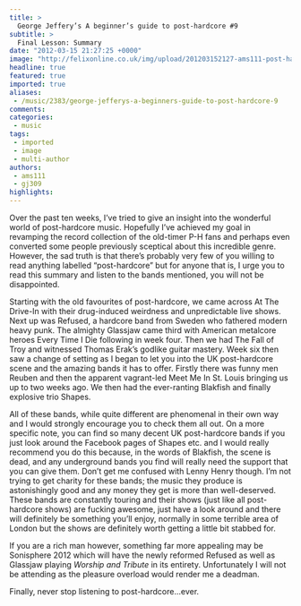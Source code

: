 ```yaml
---
title: >
  George Jeffery’s A beginner’s guide to post-hardcore #9
subtitle: >
  Final Lesson: Summary
date: "2012-03-15 21:27:25 +0000"
image: "http://felixonline.co.uk/img/upload/201203152127-ams111-post-hardcore-mosh.jpg"
headline: true
featured: true
imported: true
aliases:
 - /music/2383/george-jefferys-a-beginners-guide-to-post-hardcore-9
comments:
categories:
 - music
tags:
 - imported
 - image
 - multi-author
authors:
 - ams111
 - gj309
highlights:
---
```


Over the past ten weeks, I’ve tried to give an insight into the wonderful world of post-hardcore music. Hopefully I’ve achieved my goal in revamping the record collection of the old-timer P-H fans and perhaps even converted some people previously sceptical about this incredible genre. However, the sad truth is that there’s probably very few of you willing to read anything labelled “post-hardcore” but for anyone that is, I urge you to read this summary and listen to the bands mentioned, you will not be disappointed.

Starting with the old favourites of post-hardcore, we came across At The Drive-In with their drug-induced weirdness and unpredictable live shows. Next up was Refused, a hardcore band from Sweden who fathered modern heavy punk. The almighty Glassjaw came third with American metalcore heroes Every Time I Die following in week four. Then we had The Fall of Troy and witnessed Thomas Erak’s godlike guitar mastery. Week six then saw a change of setting as I began to let you into the UK post-hardcore scene and the amazing bands it has to offer. Firstly there was funny men Reuben and then the apparent vagrant-led Meet Me In St. Louis bringing us up to two weeks ago. We then had the ever-ranting Blakfish and finally explosive trio Shapes.

All of these bands, while quite different are phenomenal in their own way and I would strongly encourage you to check them all out. On a more specific note, you can find so many decent UK post-hardcore bands if you just look around the Facebook pages of Shapes etc. and I would really recommend you do this because, in the words of Blakfish, the scene is dead, and any underground bands you find will really need the support that you can give them. Don’t get me confused with Lenny Henry though. I’m not trying to get charity for these bands; the music they produce is astonishingly good and any money they get is more than well-deserved. These bands are constantly touring and their shows (just like all post-hardcore shows) are fucking awesome, just have a look around and there will definitely be something you’ll enjoy, normally in some terrible area of London but the shows are definitely worth getting a little bit stabbed for.

If you are a rich man however, something far more appealing may be Sonisphere 2012 which will have the newly reformed Refused as well as Glassjaw playing _Worship and Tribute_ in its entirety. Unfortunately I will not be attending as the pleasure overload would render me a deadman.

Finally, never stop listening to post-hardcore…ever.
